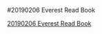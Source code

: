 #20190206 Everest Read Book

[20190206 Everest Read Book](https://s3.us-east-2.amazonaws.com/everestinfo/Video/20190206EverestReadBook.mov)
